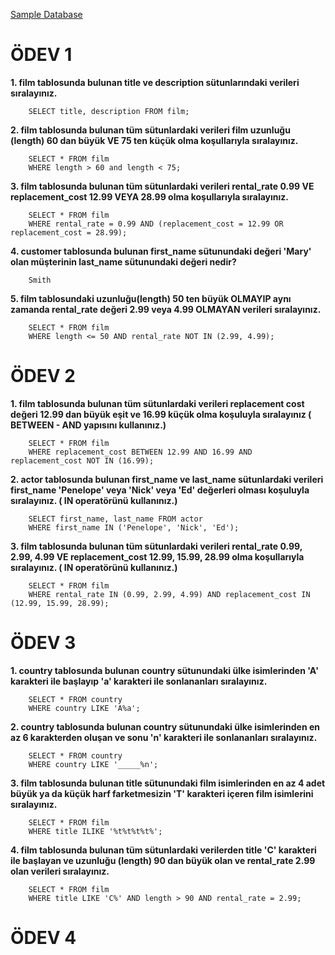 [Sample Database](https://www.postgresqltutorial.com/postgresql-getting-started/postgresql-sample-database/)
# ÖDEV 1
**1. film tablosunda bulunan title ve description sütunlarındaki verileri sıralayınız.**

        SELECT title, description FROM film;

**2. film tablosunda bulunan tüm sütunlardaki verileri film uzunluğu (length) 60 dan büyük VE 75 ten küçük olma koşullarıyla sıralayınız.**

        SELECT * FROM film 
        WHERE length > 60 and length < 75;

**3. film tablosunda bulunan tüm sütunlardaki verileri rental_rate 0.99 VE replacement_cost 12.99 VEYA 28.99 olma koşullarıyla sıralayınız.**

        SELECT * FROM film 
        WHERE rental_rate = 0.99 AND (replacement_cost = 12.99 OR replacement_cost = 28.99);

**4. customer tablosunda bulunan first_name sütunundaki değeri 'Mary' olan müşterinin last_name sütunundaki değeri nedir?**
   
        Smith

**5. film tablosundaki uzunluğu(length) 50 ten büyük OLMAYIP aynı zamanda rental_rate değeri 2.99 veya 4.99 OLMAYAN verileri sıralayınız.**

        SELECT * FROM film 
        WHERE length <= 50 AND rental_rate NOT IN (2.99, 4.99);


# ÖDEV 2
**1. film tablosunda bulunan tüm sütunlardaki verileri replacement cost değeri 12.99 dan büyük eşit ve 16.99 küçük olma koşuluyla sıralayınız ( BETWEEN - AND yapısını kullanınız.)**

        SELECT * FROM film 
        WHERE replacement_cost BETWEEN 12.99 AND 16.99 AND replacement_cost NOT IN (16.99);
   
**2. actor tablosunda bulunan first_name ve last_name sütunlardaki verileri first_name 'Penelope' veya 'Nick' veya 'Ed' değerleri olması koşuluyla sıralayınız. ( IN operatörünü kullanınız.)**
  
        SELECT first_name, last_name FROM actor
        WHERE first_name IN ('Penelope', 'Nick', 'Ed');

**3. film tablosunda bulunan tüm sütunlardaki verileri rental_rate 0.99, 2.99, 4.99 VE replacement_cost 12.99, 15.99, 28.99 olma koşullarıyla sıralayınız. ( IN operatörünü kullanınız.)**
  
        SELECT * FROM film
        WHERE rental_rate IN (0.99, 2.99, 4.99) AND replacement_cost IN (12.99, 15.99, 28.99);

# ÖDEV 3
**1. country tablosunda bulunan country sütunundaki ülke isimlerinden 'A' karakteri ile başlayıp 'a' karakteri ile sonlananları sıralayınız.**

        SELECT * FROM country
        WHERE country LIKE 'A%a';

**2. country tablosunda bulunan country sütunundaki ülke isimlerinden en az 6 karakterden oluşan ve sonu 'n' karakteri ile sonlananları sıralayınız.**

        SELECT * FROM country
        WHERE country LIKE '_____%n';


**3. film tablosunda bulunan title sütunundaki film isimlerinden en az 4 adet büyük ya da küçük harf farketmesizin 'T' karakteri içeren film isimlerini sıralayınız.**

        SELECT * FROM film
        WHERE title ILIKE '%t%t%t%t%';

**4. film tablosunda bulunan tüm sütunlardaki verilerden title 'C' karakteri ile başlayan ve uzunluğu (length) 90 dan büyük olan ve rental_rate 2.99 olan verileri sıralayınız.**

        SELECT * FROM film
        WHERE title LIKE 'C%' AND length > 90 AND rental_rate = 2.99;

# ÖDEV 4


